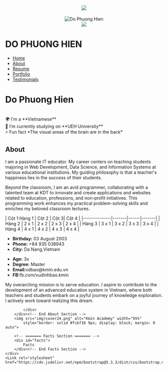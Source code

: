 <h1 align="center">
        <img src="https://readme-typing-svg.herokuapp.com?font=Righteous&size=35&duration=4000&pause=1000&center=true&random=false&width=500&height=70&lines=HELLO+%F0%9F%91%8B;I'm+PHUONG+HIEN+!" /></h1>
<body>
        <div id="sidebar">
        <div align="center">
            <img src="https://collection.cloudinary.com/dqifqi0gz/7854c9a146537bdeae12d9f768c89252" alt="Do Phuong Hien" class="profile-img">
        </div>
        <div align="center"> 
  <a href="mailto:phuonghiendo193@gmail.com">
    <img src="https://img.shields.io/badge/Gmail-333333?style=for-the-badge&logo=gmail&logoColor=yellow" />
  </a>
        </div>
            <h1>DO PHUONG HIEN</h1>
        </div>
            <div class="navbar">
                <ul>
                    <li><a href="#hero" class="nav-link scrollto active" color='yellow'><i class="bi bi-house-door"></i><span>Home</span></a></li>
                    <li><a href="#about" class="nav-link scrollto"><i class="bi bi-person"></i> <span>About</span></a></li>
                    <li><a href="#resume" class="nav-link scrollto"><i class="bi bi-file-earmark-person"></i></i><span>Resume</span></a></li>
                    <li><a href="#portfolio" class="nav-link scrollto"><i class="bi bi-kanban"></i><span>Portfolio</span></a></li>
                    <li><a href="#testimonials" class="nav-link scrollto"><i class="bi bi-box2-heart"></i><span>Testimonials</span></a></li>
                </ul>
            </div>
        </div>
    </div> <!-- End Sidebar -->
    <!-- ======= Hero Section ======= -->
    <div id="hero" class="">
        <div class="text">
            <h1>Do Phuong Hien</h1>
        <br>
                🌍 I'm a **Vietnamese** <br>
                🔭 I’m currently studying on **UEH University** <br>
                ⚡ Fun fact *The visual areas of the brain are in the back* <br>
        </div>
    </div><!-- End Hero -->
    <div id="main">
        <!-- ======= About Section ======= -->
        <div id="about" class="about">
            <div class="container">
                <div>
                    <h2> About </h2>
                    <p>I am a passionate IT educator. My career centers on teaching students majoring in Web
                        Development, Data Science, and Information Systems at various educational institutions. My
                        guiding philosophy is that a teacher's happiness lies in the success of their students.</p>
                </div>
                <div class="">
                        <p class="italic">
                            Beyond the classroom, I am an avid programmer, collaborating with a talented team at KDT to
                            innovate and create applications and websites related to education, professions, and
                            non-profit initiatives. This programming work enhances my practical problem-solving skills
                            and enriches my beloved classroom lectures.
                        </p>
                        <div class="row">
                            <div class="col-sm-6">
                                | Cột 1 Hàng 1 | Cột 2 | Cột 3| Cột 4 |
                                |--------------|-------|------|-------|
                                | Hàng 2 | 2 x 1 | 2 x 2 | 2 x 3 | 2 x 4 |
                                | Hàng 3 | 3 x 1 | 3 x 2 | 3 x 3 | 3 x 4 |
                                | Hàng 4 | 4 x 1 | 4 x 2 | 4 x 3 | 4 x 4 |
                                <ul>
                                    <li><i class="bi bi-chevron-right"></i> <strong>Birthday:</strong> <span>03 August 2003</span></li>
                                    <li><i class="bi bi-chevron-right"></i> <strong>Phone:</strong> <span>+84 935 038943</span></li>
                                    <li><i class="bi bi-chevron-right"></i> <strong>City:</strong> <span>Da Nang,Vietnam</span></li>
                                </ul>
                            </div>
                            <div class="col-sm-6">
                                <ul>
                                    <li><i class="bi bi-chevron-right"></i> <strong>Age:</strong> <span>3x</span></li>
                                    <li><i class="bi bi-chevron-right"></i> <strong>Degree:</strong> <span>Master</span></li>
                                    <li><i class="bi bi-chevron-right"></i> <strong>Email:</strong><span>vdbao@kmin.edu.vn</span></li>
                                    <li><i class="bi bi-chevron-right"></i> <strong>FB:</strong><span>fb.com/vudinhbao.kmin</span></li>
                                </ul>
                            </div>
                        </div>
                        <p>
                            My overarching mission is to serve education. I aspire to contribute to the development of
                            an advanced education system in Vietnam, where both teachers and students embark on a joyful
                            journey of knowledge exploration. I actively work toward realizing this dream.
                        </p>
                    </div>
                </div>
        
            </div>
        </div><!-- End About Section -->
        <img src="img/cover24.png" alt="Kmin Academy" width="95%"
            style="border: solid #fcbf16 9px; display: block; margin: 0 auto">

        <!-- ======= Facts Section ======= -->
        <div id="facts">
            Facts
        </div><!-- End Facts Section -->
    </div>
    <Link rel="stylesheet" href="https://cdn.jsdelivr.net/npm/bootstrap@5.3.3/dist/css/bootstrap.min.css">
</body>
</html>
